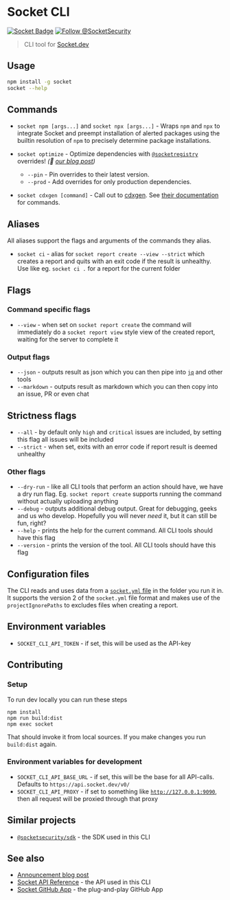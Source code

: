 # Socket CLI

[![Socket Badge](https://socket.dev/api/badge/npm/package/socket)](https://socket.dev/npm/package/socket)
[![Follow @SocketSecurity](https://img.shields.io/twitter/follow/SocketSecurity?style=social)](https://twitter.com/SocketSecurity)

> CLI tool for [Socket.dev](https://socket.dev/)

## Usage

```bash
npm install -g socket
socket --help
```

## Commands

- `socket npm [args...]` and `socket npx [args...]` - Wraps `npm` and `npx` to
  integrate Socket and preempt installation of alerted packages using the
  builtin resolution of `npm` to precisely determine package installations.

- `socket optimize` - Optimize dependencies with
  [`@socketregistry`](https://github.com/SocketDev/socket-registry) overrides!
  _(👀 [our blog post](https://socket.dev/blog/introducing-socket-optimize))_

  - `--pin` - Pin overrides to their latest version.
  - `--prod` - Add overrides for only production dependencies.

- `socket cdxgen [command]` - Call out to
  [cdxgen](https://cyclonedx.github.io/cdxgen/#/?id=getting-started). See
  [their documentation](https://cyclonedx.github.io/cdxgen/#/CLI?id=getting-help)
  for commands.

## Aliases

All aliases support the flags and arguments of the commands they alias.

- `socket ci` - alias for `socket report create --view --strict` which creates a
  report and quits with an exit code if the result is unhealthy. Use like eg.
  `socket ci .` for a report for the current folder

## Flags

### Command specific flags

- `--view` - when set on `socket report create` the command will immediately do
  a `socket report view` style view of the created report, waiting for the
  server to complete it

### Output flags

- `--json` - outputs result as json which you can then pipe into
  [`jq`](https://stedolan.github.io/jq/) and other tools
- `--markdown` - outputs result as markdown which you can then copy into an
  issue, PR or even chat

## Strictness flags

- `--all` - by default only `high` and `critical` issues are included, by
  setting this flag all issues will be included
- `--strict` - when set, exits with an error code if report result is deemed
  unhealthy

### Other flags

- `--dry-run` - like all CLI tools that perform an action should have, we have a
  dry run flag. Eg. `socket report create` supports running the command without
  actually uploading anything
- `--debug` - outputs additional debug output. Great for debugging, geeks and us
  who develop. Hopefully you will never _need_ it, but it can still be fun,
  right?
- `--help` - prints the help for the current command. All CLI tools should have
  this flag
- `--version` - prints the version of the tool. All CLI tools should have this
  flag

## Configuration files

The CLI reads and uses data from a
[`socket.yml` file](https://docs.socket.dev/docs/socket-yml) in the folder you
run it in. It supports the version 2 of the `socket.yml` file format and makes
use of the `projectIgnorePaths` to excludes files when creating a report.

## Environment variables

- `SOCKET_CLI_API_TOKEN` - if set, this will be used as the API-key

## Contributing

### Setup

To run dev locally you can run these steps

```
npm install
npm run build:dist
npm exec socket
```

That should invoke it from local sources. If you make changes you run
`build:dist` again.

### Environment variables for development

- `SOCKET_CLI_API_BASE_URL` - if set, this will be the base for all
  API-calls. Defaults to `https://api.socket.dev/v0/`
- `SOCKET_CLI_API_PROXY` - if set to something like
  [`http://127.0.0.1:9090`](https://docs.proxyman.io/troubleshooting/couldnt-see-any-requests-from-3rd-party-network-libraries),
  then all request will be proxied through that proxy

## Similar projects

- [`@socketsecurity/sdk`](https://github.com/SocketDev/socket-sdk-js) - the SDK
  used in this CLI

## See also

- [Announcement blog post](https://socket.dev/blog/announcing-socket-cli-preview)
- [Socket API Reference](https://docs.socket.dev/reference) - the API used in
  this CLI
- [Socket GitHub App](https://github.com/apps/socket-security) - the
  plug-and-play GitHub App
